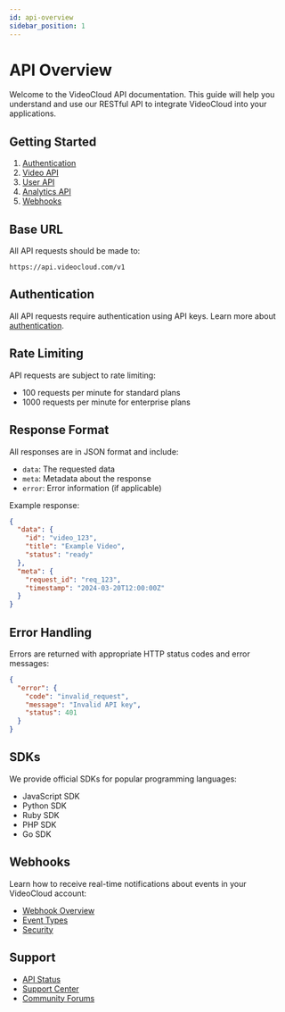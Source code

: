 ```yaml
---
id: api-overview
sidebar_position: 1
---
```


# API Overview

Welcome to the VideoCloud API documentation. This guide will help you understand and use our RESTful API to integrate VideoCloud into your applications.

## Getting Started

1. [Authentication](/docs/api/authentication)
2. [Video API](/docs/api/video-api)
3. [User API](/docs/api/user-api)
4. [Analytics API](/docs/api/analytics-api)
5. [Webhooks](/docs/api/webhooks)

## Base URL

All API requests should be made to:

```
https://api.videocloud.com/v1
```

## Authentication

All API requests require authentication using API keys. Learn more about [authentication](/docs/api/authentication).

## Rate Limiting

API requests are subject to rate limiting:

- 100 requests per minute for standard plans
- 1000 requests per minute for enterprise plans

## Response Format

All responses are in JSON format and include:

- `data`: The requested data
- `meta`: Metadata about the response
- `error`: Error information (if applicable)

Example response:

```json
{
  "data": {
    "id": "video_123",
    "title": "Example Video",
    "status": "ready"
  },
  "meta": {
    "request_id": "req_123",
    "timestamp": "2024-03-20T12:00:00Z"
  }
}
```

## Error Handling

Errors are returned with appropriate HTTP status codes and error messages:

```json
{
  "error": {
    "code": "invalid_request",
    "message": "Invalid API key",
    "status": 401
  }
}
```

## SDKs

We provide official SDKs for popular programming languages:

- JavaScript SDK
- Python SDK
- Ruby SDK
- PHP SDK
- Go SDK

## Webhooks

Learn how to receive real-time notifications about events in your VideoCloud account:

- [Webhook Overview](/docs/api/webhooks)
- [Event Types](/docs/api/webhooks#event-types)
- [Security](/docs/api/webhooks#security)

## Support

- [API Status](https://status.videocloud.com)
- [Support Center](https://support.videocloud.com)
- [Community Forums](https://community.videocloud.com) 